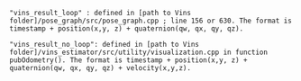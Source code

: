     "vins_result_loop" : defined in [path to Vins folder]/pose_graph/src/pose_graph.cpp ; line 156 or 630. The format is timestamp + position(x,y, z) + quaternion(qw, qx, qy, qz).

    "vins_result_no_loop": defined in [path to Vins folder]/vins_estimator/src/utility/visualization.cpp in function pubOdometry(). The format is timestamp + position(x,y, z) + quaternion(qw, qx, qy, qz) + velocity(x,y,z).

